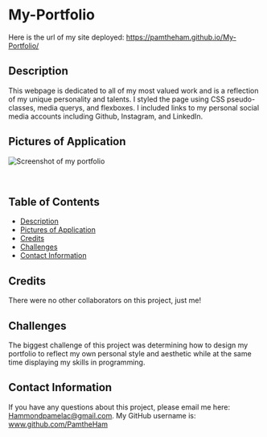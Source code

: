 # My-Portfolio

Here is the url of my site deployed:
https://pamtheham.github.io/My-Portfolio/ 

## Description
This webpage is dedicated to all of my most valued work and is a reflection of my unique personality and talents.
I styled the page using CSS pseudo-classes, media querys, and flexboxes. I included links to my personal social media accounts including Github, Instagram, and LinkedIn. 

## Pictures of Application
![Screenshot of my portfolio]()

<br>

## Table of Contents

- [Description](#description)
- [Pictures of Application](#pictures-of-application)
- [Credits](#credits)
- [Challenges](#challenges)
- [Contact Information](#contact-information)


## Credits
There were no other collaborators on this project, just me! 

## Challenges
The biggest challenge of this project was determining how to design my portfolio to reflect my own personal style and aesthetic while at the same time displaying my skills in programming.

## Contact Information
If you have any questions about this project, please email me here: Hammondpamelac@gmail.com. My GitHub username is: www.github.com/PamtheHam



